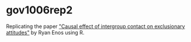 # gov1006rep2

Replicating the paper ["Causal effect of intergroup contact on exclusionary attitudes"](https://scholar.harvard.edu/files/renos/files/enostrains.pdf) by Ryan Enos using R.
